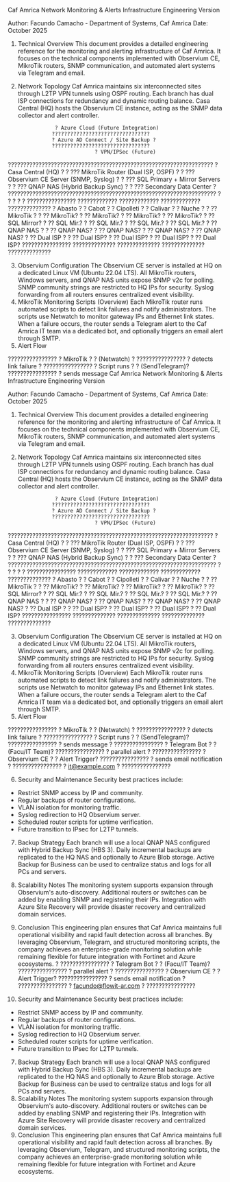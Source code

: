 Caf Amrica
Network Monitoring & Alerts Infrastructure
Engineering Version


Author: Facundo Camacho - Department of Systems, Caf Amrica
Date: October 2025

1. Technical Overview
This document provides a detailed engineering reference for the monitoring and alerting infrastructure of Caf Amrica. It focuses on the technical components implemented with Observium CE, MikroTik routers, SNMP communication, and automated alert systems via Telegram and email.
2. Network Topology
Caf Amrica maintains six interconnected sites through L2TP VPN tunnels using OSPF routing. Each branch has dual ISP connections for redundancy and dynamic routing balance. Casa Central (HQ) hosts the Observium CE instance, acting as the SNMP data collector and alert controller.

                   ? Azure Cloud (Future Integration)
                  ????????????????????????????????
                  ? Azure AD Connect / Site Backup ?
                  ????????????????????????????????
                                ? VPN/IPSec (Future)
???????????????????????????????????????????????????????????????????
? Casa Central (HQ)                                                ?
? ??? MikroTik Router (Dual ISP, OSPF)                             ?
? ??? Observium CE Server (SNMP, Syslog)                           ?
? ??? SQL Primary + Mirror Servers                                 ?
? ??? QNAP NAS (Hybrid Backup Sync)                                ?
? ??? Secondary Data Center                                        ?
????????????????????????????????????????????????????????????????????
        ?             ?             ?             ?             ?
???????????????? ????????????? ????????????? ????????????? ??????????????
? Abasto       ? ? Cabot     ? ? Cipolleti ? ? Calivar   ? ? Nuche     ?
? ?? MikroTik  ? ? ?? MikroTik? ? ?? MikroTik? ? ?? MikroTik? ? ?? MikroTik?
? ?? SQL Mirror? ? ?? SQL Mir.? ? ?? SQL Mir.? ? ?? SQL Mir.? ? ?? SQL Mir.?
? ?? QNAP NAS  ? ? ?? QNAP NAS? ? ?? QNAP NAS? ? ?? QNAP NAS? ? ?? QNAP NAS?
? ?? Dual ISP  ? ? ?? Dual ISP? ? ?? Dual ISP? ? ?? Dual ISP? ? ?? Dual ISP?
???????????????? ?????????????? ?????????????? ?????????????? ??????????????

3. Observium Configuration
The Observium CE server is installed at HQ on a dedicated Linux VM (Ubuntu 22.04 LTS). All MikroTik routers, Windows servers, and QNAP NAS units expose SNMP v2c for polling. SNMP community strings are restricted to HQ IPs for security. Syslog forwarding from all routers ensures centralized event visibility.
4. MikroTik Monitoring Scripts (Overview)
Each MikroTik router runs automated scripts to detect link failures and notify administrators. The scripts use Netwatch to monitor gateway IPs and Ethernet link states. When a failure occurs, the router sends a Telegram alert to the Caf Amrica IT team via a dedicated bot, and optionally triggers an email alert through SMTP.
5. Alert Flow

????????????????
? MikroTik     ?
? (Netwatch)   ?
????????????????
       ? detects link failure
       ?
????????????????
? Script runs  ?
? (SendTelegram)?
????????????????
       ? sends message
   Caf Amrica
Network Monitoring & Alerts Infrastructure
Engineering Version


Author: Facundo Camacho - Department of Systems, Caf Amrica
Date: October 2025

1. Technical Overview
This document provides a detailed engineering reference for the monitoring and alerting infrastructure of Caf Amrica. It focuses on the technical components implemented with Observium CE, MikroTik routers, SNMP communication, and automated alert systems via Telegram and email.
2. Network Topology
Caf Amrica maintains six interconnected sites through L2TP VPN tunnels using OSPF routing. Each branch has dual ISP connections for redundancy and dynamic routing balance. Casa Central (HQ) hosts the Observium CE instance, acting as the SNMP data collector and alert controller.

                   ? Azure Cloud (Future Integration)
                  ????????????????????????????????
                  ? Azure AD Connect / Site Backup ?
                  ????????????????????????????????
                                ? VPN/IPSec (Future)
???????????????????????????????????????????????????????????????????
? Casa Central (HQ)                                                ?
? ??? MikroTik Router (Dual ISP, OSPF)                             ?
? ??? Observium CE Server (SNMP, Syslog)                           ?
? ??? SQL Primary + Mirror Servers                                 ?
? ??? QNAP NAS (Hybrid Backup Sync)                                ?
? ??? Secondary Data Center                                        ?
????????????????????????????????????????????????????????????????????
        ?             ?             ?             ?             ?
???????????????? ????????????? ????????????? ????????????? ??????????????
? Abasto       ? ? Cabot     ? ? Cipolleti ? ? Calivar   ? ? Nuche     ?
? ?? MikroTik  ? ? ?? MikroTik? ? ?? MikroTik? ? ?? MikroTik? ? ?? MikroTik?
? ?? SQL Mirror? ? ?? SQL Mir.? ? ?? SQL Mir.? ? ?? SQL Mir.? ? ?? SQL Mir.?
? ?? QNAP NAS  ? ? ?? QNAP NAS? ? ?? QNAP NAS? ? ?? QNAP NAS? ? ?? QNAP NAS?
? ?? Dual ISP  ? ? ?? Dual ISP? ? ?? Dual ISP? ? ?? Dual ISP? ? ?? Dual ISP?
???????????????? ?????????????? ?????????????? ?????????????? ??????????????

3. Observium Configuration
The Observium CE server is installed at HQ on a dedicated Linux VM (Ubuntu 22.04 LTS). All MikroTik routers, Windows servers, and QNAP NAS units expose SNMP v2c for polling. SNMP community strings are restricted to HQ IPs for security. Syslog forwarding from all routers ensures centralized event visibility.
4. MikroTik Monitoring Scripts (Overview)
Each MikroTik router runs automated scripts to detect link failures and notify administrators. The scripts use Netwatch to monitor gateway IPs and Ethernet link states. When a failure occurs, the router sends a Telegram alert to the Caf Amrica IT team via a dedicated bot, and optionally triggers an email alert through SMTP.
5. Alert Flow

????????????????
? MikroTik     ?
? (Netwatch)   ?
????????????????
       ? detects link failure
       ?
????????????????
? Script runs  ?
? (SendTelegram)?
????????????????
       ? sends message
       ?
????????????????
? Telegram Bot ?
? (Facu/IT Team)?
????????????????
       ? parallel alert
       ?
????????????????
? Observium CE ?
? Alert Trigger?
????????????????
       ? sends email notification
       ?
????????????????
? it@example.com ?
????????????????

6. Security and Maintenance
Security best practices include:
- Restrict SNMP access by IP and community.
- Regular backups of router configurations.
- VLAN isolation for monitoring traffic.
- Syslog redirection to HQ Observium server.
- Scheduled router scripts for uptime verification.
- Future transition to IPsec for L2TP tunnels.
7. Backup Strategy
Each branch will use a local QNAP NAS configured with Hybrid Backup Sync (HBS 3). Daily incremental backups are replicated to the HQ NAS and optionally to Azure Blob storage. Active Backup for Business can be used to centralize status and logs for all PCs and servers.
8. Scalability Notes
The monitoring system supports expansion through Observium's auto-discovery. Additional routers or switches can be added by enabling SNMP and registering their IPs. Integration with Azure Site Recovery will provide disaster recovery and centralized domain services.
9. Conclusion
This engineering plan ensures that Caf Amrica maintains full operational visibility and rapid fault detection across all branches. By leveraging Observium, Telegram, and structured monitoring scripts, the company achieves an enterprise-grade monitoring solution while remaining flexible for future integration with Fortinet and Azure ecosystems.
    ?
????????????????
? Telegram Bot ?
? (Facu/IT Team)?
????????????????
       ? parallel alert
       ?
????????????????
? Observium CE ?
? Alert Trigger?
????????????????
       ? sends email notification
       ?
????????????????
? facundo@flowit-ar.com ?
????????????????

6. Security and Maintenance
Security best practices include:
- Restrict SNMP access by IP and community.
- Regular backups of router configurations.
- VLAN isolation for monitoring traffic.
- Syslog redirection to HQ Observium server.
- Scheduled router scripts for uptime verification.
- Future transition to IPsec for L2TP tunnels.
7. Backup Strategy
Each branch will use a local QNAP NAS configured with Hybrid Backup Sync (HBS 3). Daily incremental backups are replicated to the HQ NAS and optionally to Azure Blob storage. Active Backup for Business can be used to centralize status and logs for all PCs and servers.
8. Scalability Notes
The monitoring system supports expansion through Observium's auto-discovery. Additional routers or switches can be added by enabling SNMP and registering their IPs. Integration with Azure Site Recovery will provide disaster recovery and centralized domain services.
9. Conclusion
This engineering plan ensures that Caf Amrica maintains full operational visibility and rapid fault detection across all branches. By leveraging Observium, Telegram, and structured monitoring scripts, the company achieves an enterprise-grade monitoring solution while remaining flexible for future integration with Fortinet and Azure ecosystems.
